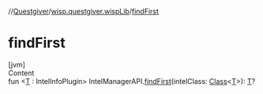 //[Questgiver](../index.md)/[wisp.questgiver.wispLib](index.md)/[findFirst](find-first.md)



# findFirst  
[jvm]  
Content  
fun <[T](find-first.md) : IntelInfoPlugin> IntelManagerAPI.[findFirst](find-first.md)(intelClass: [Class](https://docs.oracle.com/javase/8/docs/api/java/lang/Class.html)<[T](find-first.md)>): [T](find-first.md)?  



